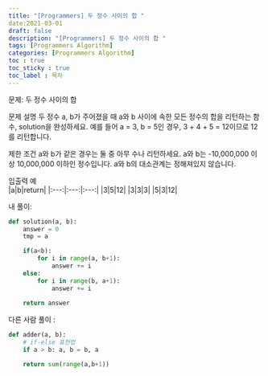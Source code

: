 ```yaml
---
title: "[Programmers] 두 정수 사이의 합 "
date:2021-03-01
draft: false
description: "[Programmers] 두 정수 사이의 합 "
tags: [Programmers Algorithm]
categories: [Programmers Algorithm]
toc : true
toc_sticky : true
toc_label : 목차
---
```



문제: 두 정수 사이의 합 

문제 설명
두 정수 a, b가 주어졌을 때 a와 b 사이에 속한 모든 정수의 합을 리턴하는 함수, solution을 완성하세요.
예를 들어 a = 3, b = 5인 경우, 3 + 4 + 5 = 12이므로 12를 리턴합니다.

제한 조건
a와 b가 같은 경우는 둘 중 아무 수나 리턴하세요.
a와 b는 -10,000,000 이상 10,000,000 이하인 정수입니다.
a와 b의 대소관계는 정해져있지 않습니다.

입출력 예 <br/>
|a|b|return|
|:---:|:---:|:---:|
|3|5|12|
|3|3|3|
|5|3|12|



내 풀이:
```python 
def solution(a, b):
    answer = 0
    tmp = a

    if(a<b):
        for i in range(a, b+1):
            answer += i
    else:
        for i in range(b, a+1):
            answer += i
            
    return answer

```

다른 사람 풀이 : 

```python
def adder(a, b):
    # if-else 표현법
    if a > b: a, b = b, a

    return sum(range(a,b+1))

```
